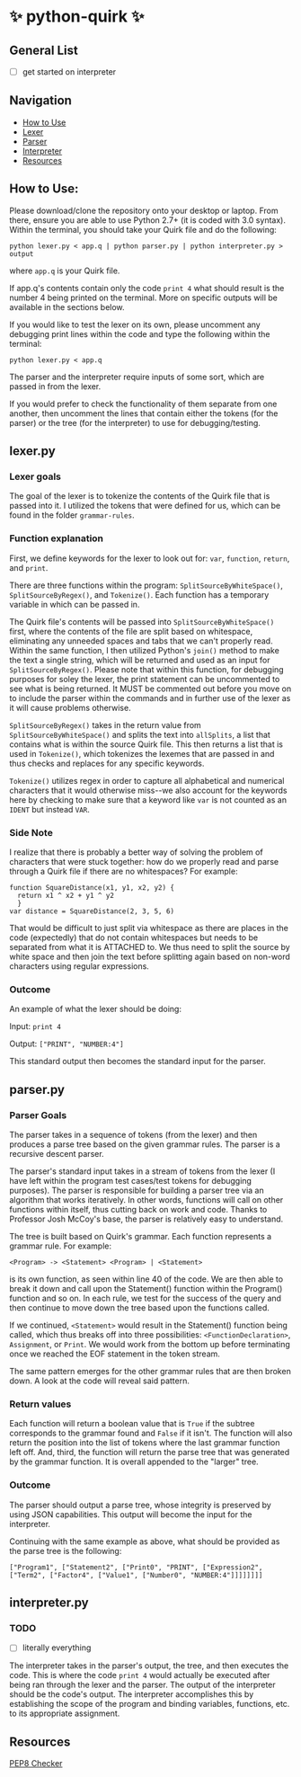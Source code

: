 # :sparkles: python-quirk :sparkles:

## General List
- [ ] get started on interpreter

## Navigation
* [How to Use](#how-to-use)
* [Lexer](#lexerpy)
* [Parser](#parserpy)
* [Interpreter](#interpreterpy)
* [Resources](#resources)

## How to Use:
Please download/clone the repository onto your desktop or laptop. From there, ensure you
are able to use Python 2.7+ (it is coded with 3.0 syntax). Within the terminal, you should
take your Quirk file and do the following:

`python lexer.py < app.q | python parser.py | python interpreter.py > output`

where `app.q` is your Quirk file.

If app.q's contents contain only the code `print 4` what should result is the number 4 being printed
on the terminal. More on specific outputs will be available in the sections below.

If you would like to test the lexer on its own, please uncomment any debugging print lines within the code and type the following within the terminal:

`python lexer.py < app.q`

The parser and the interpreter require inputs of some sort, which are passed in from the lexer.

If you would prefer to check the functionality of them separate from one another, then uncomment the lines that contain either the tokens (for the parser) or the tree (for the interpreter) to use for debugging/testing.

## lexer.py

### Lexer goals
The goal of the lexer is to tokenize the contents of the Quirk file that is passed into it. I utilized the tokens that were defined for us, which can be found in the folder `grammar-rules`.

### Function explanation
First, we define keywords for the lexer to look out for: `var`, `function`, `return`, and `print`.

There are three functions within the program: `SplitSourceByWhiteSpace()`, `SplitSourceByRegex()`, and `Tokenize()`. Each function has a temporary variable in which can be passed in.

The Quirk file's contents will be passed into `SplitSourceByWhiteSpace()` first, where the contents of the file are split based on whitespace, eliminating any unneeded spaces and tabs that we can't properly read. Within the same function, I then utilized Python's `join()` method to make the text a single string, which will be returned and used as an input for `SplitSourceByRegex()`. Please note that within this function, for debugging purposes for soley the lexer, the print statement can be uncommented to see what is being returned. It MUST be commented out before you move on to include the parser within the commands and in further use of the lexer as it will cause problems otherwise.

`SplitSourceByRegex()` takes in the return value from `SplitSourceByWhiteSpace()` and splits the text into `allSplits`, a list that contains what is within the source Quirk file. This then returns a list that is used in `Tokenize()`, which tokenizes the lexemes that are passed in and thus checks and replaces for any specific keywords.

`Tokenize()` utilizes regex in order to capture all alphabetical and numerical characters that it would otherwise miss--we also account for the keywords here by checking to make sure that a keyword like `var` is not counted as an `IDENT` but instead `VAR`.

### Side Note
I realize that there is probably a better way of solving the problem of characters that were stuck together: how do we properly read and parse through a Quirk file if there are no whitespaces? For example:

```
function SquareDistance(x1, y1, x2, y2) {
  return x1 ^ x2 + y1 ^ y2
  }
var distance = SquareDistance(2, 3, 5, 6)
```

That would be difficult to just split via whitespace as there are places in the code (expectedly) that do not contain whitespaces but needs to be separated from what it is ATTACHED to. We thus need to split the source by white space and then join the text before splitting again based on non-word characters using regular expressions.

### Outcome
An example of what the lexer should be doing:

Input: `print 4`

Output: `["PRINT", "NUMBER:4"]`

This standard output then becomes the standard input for the parser.


## parser.py

### Parser Goals
The parser takes in a sequence of tokens (from the lexer) and then produces a parse tree based on the given grammar rules. The parser is a recursive descent parser.

The parser's standard input takes in a stream of tokens from the lexer (I have left within the program test cases/test tokens for debugging purposes). The parser is responsible for building a parser tree via an algorithm that works iteratively. In other words, functions will call on other functions within itself, thus cutting back on work and code. Thanks to Professor Josh McCoy's base, the parser is relatively easy to understand.

The tree is built based on Quirk's grammar. Each function represents a grammar rule. For example:

`<Program> -> <Statement> <Program> | <Statement>`

is its own function, as seen within line 40 of the code. We are then able to break it down and call upon the Statement() function within the Program() function and so on. In each rule, we test for the success of the query and then continue to move down the tree based upon the functions called.

If we continued, `<Statement>` would result in the Statement() function being called, which thus breaks off into three possibilities: `<FunctionDeclaration>`, `Assignment`, or `Print`. We would work from the bottom up before terminating once we reached the EOF statement in the token stream.

The same pattern emerges for the other grammar rules that are then broken down. A look at the code will reveal said pattern.

### Return values
Each function will return a boolean value that is `True` if the subtree corresponds to the grammar found and `False` if it isn't. The function will also return the position into the list of tokens where the last grammar function left off. And, third, the function will return the parse tree that was generated by the grammar function. It is overall appended to the "larger" tree.

### Outcome
The parser should output a parse tree, whose integrity is preserved by using JSON capabilities. This output will become the input for the interpreter.

Continuing with the same example as above, what should be provided as the parse tree is the following:

```
["Program1", ["Statement2", ["Print0", "PRINT", ["Expression2", ["Term2", ["Factor4", ["Value1", ["Number0", "NUMBER:4"]]]]]]]]
```

## interpreter.py
### TODO
- [ ] literally everything

The interpreter takes in the parser's output, the tree, and then executes the code. This is where the code `print 4` would actually be executed after being ran through the lexer and the parser. The output of the interpreter should be the code's output. The interpreter accomplishes this by establishing the scope of the program and binding variables, functions, etc. to its appropriate assignment.

## Resources
[PEP8 Checker](http://pep8online.com/)
